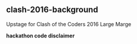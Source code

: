 clash-2016-background
---
Upstage for Clash of the Coders 2016 Large Marge

**hackathon code disclaimer**
